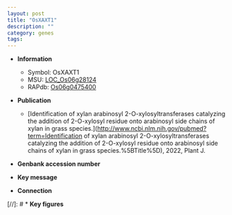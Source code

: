 ```yaml
---
layout: post
title: "OsXAXT1"
description: ""
category: genes
tags: 
---
```


* **Information**  
    + Symbol: OsXAXT1  
    + MSU: [LOC_Os06g28124](http://rice.uga.edu/cgi-bin/ORF_infopage.cgi?orf=LOC_Os06g28124)  
    + RAPdb: [Os06g0475400](https://rapdb.dna.affrc.go.jp/locus/?name=Os06g0475400)  

* **Publication**  
    + [Identification of xylan arabinosyl 2-O-xylosyltransferases catalyzing the addition of 2-O-xylosyl residue onto arabinosyl side chains of xylan in grass species.](http://www.ncbi.nlm.nih.gov/pubmed?term=Identification of xylan arabinosyl 2-O-xylosyltransferases catalyzing the addition of 2-O-xylosyl residue onto arabinosyl side chains of xylan in grass species.%5BTitle%5D), 2022, Plant J.

* **Genbank accession number**  

* **Key message**  

* **Connection**  

[//]: # * **Key figures**  


